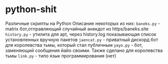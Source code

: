 # python-shit

Различные скрипты на Python
Описание некоторых из них:
`baneks.py` - matrix бот,отправляющий случайный анекдот из https/baneks.site
`history.py` - утилита для apt, через history.log показывающая список установленных вручную пакетов
`jaencat.py` - приватный дискорд бот для королевства тьмы, который стал публичным
`yayo.py` - бот, заменяющий сообщения йайо своими. Также сделано для королевства тьмы
`link.py` - типо язык программирования (нет)
